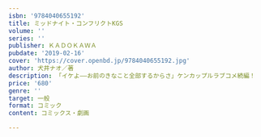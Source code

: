 ```yaml
---
isbn: '9784040655192'
title: ミッドナイト・コンフリクトKGS
volume: ''
series: ''
publisher: ＫＡＤＯＫＡＷＡ
pubdate: '2019-02-16'
cover: 'https://cover.openbd.jp/9784040655192.jpg'
author: 犬井ナオ／著
description: 「イケよ――お前のきなこと全部するからさ」ケンカップルラブコメ続編！
price: '680'
genre: ''
target: 一般
format: コミック
content: コミックス・劇画

---
```

